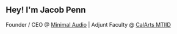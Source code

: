 
## Hey! I'm Jacob Penn

Founder / CEO @ [Minimal Audio](https://www.minimal.audio) | Adjunt Faculty @ [CalArts MTIID](https://mtiid.calarts.edu)
